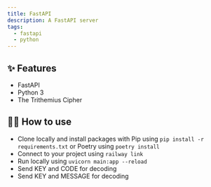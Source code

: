 ```yaml
---
title: FastAPI
description: A FastAPI server
tags:
  - fastapi
  - python
---
```


## ✨ Features

- FastAPI
- Python 3
- The Trithemius Cipher

## 💁‍♀️ How to use

- Clone locally and install packages with Pip using `pip install -r requirements.txt` or Poetry using `poetry install`
- Connect to your project using `railway link`
- Run locally using `uvicorn main:app --reload`
- Send KEY and CODE for decoding
- Send KEY and MESSAGE for decoding
